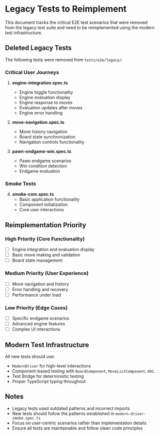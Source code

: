 # Legacy Tests to Reimplement

This document tracks the critical E2E test scenarios that were removed from the legacy test suite and need to be reimplemented using the modern test infrastructure.

## Deleted Legacy Tests

The following tests were removed from `tests/e2e/legacy/`:

### Critical User Journeys
1. **engine-integration.spec.ts**
   - Engine toggle functionality
   - Engine evaluation display
   - Engine response to moves
   - Evaluation updates after moves
   - Engine error handling

2. **move-navigation.spec.ts**
   - Move history navigation
   - Board state synchronization
   - Navigation controls functionality

3. **pawn-endgame-win.spec.ts**
   - Pawn endgame scenarios
   - Win condition detection
   - Endgame evaluation

### Smoke Tests
4. **smoke-com.spec.ts**
   - Basic application functionality
   - Component initialization
   - Core user interactions

## Reimplementation Priority

### High Priority (Core Functionality)
- [ ] Engine integration and evaluation display
- [ ] Basic move making and validation
- [ ] Board state management

### Medium Priority (User Experience)
- [ ] Move navigation and history
- [ ] Error handling and recovery
- [ ] Performance under load

### Low Priority (Edge Cases)
- [ ] Specific endgame scenarios
- [ ] Advanced engine features
- [ ] Complex UI interactions

## Modern Test Infrastructure

All new tests should use:
- `ModernDriver` for high-level interactions
- Component-based testing with `BoardComponent`, `MoveListComponent`, etc.
- Test Bridge for deterministic testing
- Proper TypeScript typing throughout

## Notes

- Legacy tests used outdated patterns and incorrect imports
- New tests should follow the patterns established in `modern-driver-smoke.spec.ts`
- Focus on user-centric scenarios rather than implementation details
- Ensure all tests are maintainable and follow clean code principles